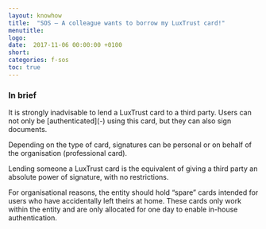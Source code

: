```yaml
---
layout: knowhow
title:  "SOS – A colleague wants to borrow my LuxTrust card!"
menutitle:
logo:
date:  2017-11-06 00:00:00 +0100
short:
categories: f-sos
toc: true
---
```


<h3 class="titre-page">In brief</h3>
It is strongly inadvisable to lend a LuxTrust card to a third party. Users can not only be [authenticated](-) using this card, but they can also sign documents.

Depending on the type of card, signatures can be personal or on behalf of the organisation (professional card).

Lending someone a LuxTrust card is the equivalent of giving a third party an absolute power of signature, with no restrictions.

For organisational reasons, the entity should hold “spare” cards intended for users who have accidentally left theirs at home. These cards only work within the entity and are only allocated for one day to enable in-house authentication.
